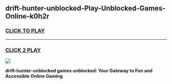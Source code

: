 
## drift-hunter-unblocked-Play-Unblocked-Games-Online-k0h2r
<h3>
<a href="https://premium76.site?title=drift-hunter-unblocked&ref=25A">CLICK TO PLAY</a></h3>
<hr>

<h3>
<a href="https://premium76.site?title=drift-hunter-unblocked&ref=25A">CLICK 2 PLAY</a>
  
</h3>

<a href="https://premium76.site?title=drift-hunter-unblocked&ref=25A"><img src="https://clearcache.store/games.png"></a>


**drift-hunter-unblocked games unblocked: Your Gateway to Fun and Accessible Online Gaming**
